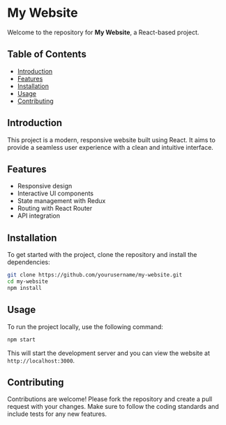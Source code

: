 # My Website

Welcome to the repository for **My Website**, a React-based project.

## Table of Contents
- [Introduction](#introduction)
- [Features](#features)
- [Installation](#installation)
- [Usage](#usage)
- [Contributing](#contributing)

## Introduction
This project is a modern, responsive website built using React. It aims to provide a seamless user experience with a clean and intuitive interface.

## Features
- Responsive design
- Interactive UI components
- State management with Redux
- Routing with React Router
- API integration

## Installation
To get started with the project, clone the repository and install the dependencies:

```bash
git clone https://github.com/yourusername/my-website.git
cd my-website
npm install
```

## Usage
To run the project locally, use the following command:

```bash
npm start
```

This will start the development server and you can view the website at `http://localhost:3000`.

## Contributing
Contributions are welcome! Please fork the repository and create a pull request with your changes. Make sure to follow the coding standards and include tests for any new features.
